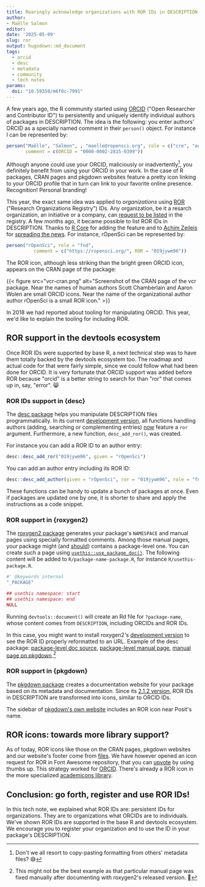 ```yaml
---
title: Roaringly acknowledge organizations with ROR IDs in DESCRIPTION
author: 
- Maëlle Salmon
editor:
date: '2025-05-09'
slug: ror
output: hugodown::md_document
tags:
  - orcid
  - desc
  - metadata
  - community
  - tech notes
params:
  doi: "10.59350/m6f0c-7991"
---
```


A few years ago, the R community started using [ORCID](https://orcid.org/) ("Open Researcher and Contributor ID") to persistently and uniquely identify individual authors of packages in DESCRIPTION.
The idea is the following: you enter authors' ORCID as a specially named comment in their `person()` object. 
For instance I can be represented by:

```r
person("Maëlle", "Salmon", , "maelle@ropensci.org", role = c("cre", "aut"),
       comment = c(ORCID = "0000-0002-2815-0399"))
```

Although anyone could use your ORCID, maliciously or inadvertently[^mistake], you definitely benefit from using your ORCID in your work.
In the case of R packages, CRAN pages and pkgdown websites feature a pretty icon linking to your ORCID profile that in turn can link to your favorite online presence.
Recognition! Personal branding!

This year, the exact same idea was applied to _organizations_ using [ROR](https://ror.org/) ("Research Organizations Registry") IDs.
Any organization, be it a resarch organization, an initiative or a company, can [request to be listed](https://ror.org/registry/) in the registry.
A few months ago, it became possible to list ROR IDs in DESCRIPTION.
Thanks to [R Core](https://ror.org/02zz1nj61) for adding the feature and to [Achim Zeileis](https://orcid.org/0000-0003-0918-3766) for [spreading the news](https://fosstodon.org/@zeileis/113899983089249684).
For instance, rOpenSci can be represented by:

```r
person("rOpenSci", role = "fnd",
          comment = c("https://ropensci.org/", ROR = "019jywm96"))
```

The ROR icon, although less striking than the bright green ORCID icon, appears on the CRAN page of the package:

{{< figure src="vcr-cran.png" alt="Screenshot of the CRAN page of the vcr package. Near the names of human authors Scott Chamberlain and Aaron Wolen are small ORCID icons. Near the name of the organizational author author rOpenSci is a small ROR icon." >}}

In 2018 we had reported about tooling for manipulating ORCID. 
This year, we'd like to explain the tooling for including ROR.

## ROR support in the devtools ecosystem

Once ROR IDs were supported by base R, a next technical step was to have them totally backed by the devtools ecosystem too.
The roadmap and actual code for that were fairly simple, since we could follow what had been done for ORCID. 
It is very fortunate that ORCID support was added before ROR because "orcid" is a better string to search for than "ror" that comes up in, say, "error". :smile_cat:

### ROR IDs support in {desc}

The [desc package](https://desc.r-lib.org/) helps you manipulate DESCRIPTION files programmatically.
In its current [development version](https://github.com/r-lib/desc/), all functions handling authors (adding, searching or complementing entries) [now](https://github.com/r-lib/desc/pull/159) feature a `ror` argument.
Furthermore, a new function, `desc_add_ror()`, was created.

For instance you can add a ROR ID to an author entry:

```r
desc::desc_add_ror("019jywm96", given = "rOpenSci")
```

You can add an author entry including its ROR ID:

```r
desc::desc_add_author(given = "rOpenSci", ror = "019jywm96", role = "fnd")
```

These functions can be handy to update a bunch of packages at once.
Even if packages are updated one by one, it is shorter to share and apply the instructions as a code snippet.

### ROR support in {roxygen2}

The [roxygen2 package](https://roxygen2.r-lib.org/) generates your package's `NAMESPACE` and manual pages using specially formatted comments.
Among those manual pages, your package might (and [should](https://devguide.ropensci.org/pkg_building.html#docs-general)) contains a package-level one.
You can create such a page using [`usethis::use_package_doc()`](https://usethis.r-lib.org/reference/use_package_doc.html). 
The following content will be added to `R/package-name-package.R`, for instance `R/usethis-package.R`.

```r
#' @keywords internal
"_PACKAGE"

## usethis namespace: start
## usethis namespace: end
NULL
```

Running `devtools::document()` will create an Rd file for `?package-name`, whose content comes from `DESCRIPTION`, including ORCIDs and ROR IDs.

In this case, you might want to install roxygen2's [development version](https://github.com/r-lib/roxygen2/pull/1699) to see the ROR ID properly reformatted to an URL.
Example of the desc package: [package-level doc source](https://github.com/r-lib/desc/blob/main/R/desc-package.R), [package-level manual page](https://github.com/r-lib/desc/blob/6e32ba71072a1e17a9e643ad5e15d30948c31015/man/desc-package.Rd#L31), [manual page on pkgdown](https://desc.r-lib.org/dev/reference/desc-package.html#author).[^example]

[^example]: This might not be the best example as that particular manual page was fixed manually after documenting with roxygen2's released version. :see_no_evil:

### ROR support in {pkgdown}

The [pkgdown package](https://pkgdown.r-lib.org/) creates a documentation website for your package based on its metadata and documentation.
Since its [2.1.2 version](https://pkgdown.r-lib.org/news/index.html#new-features-2-1-2), ROR IDs in DESCRIPTION are transformed into icons, similar to ORCID IDs.

The sidebar of [pkgdown's own website](https://pkgdown.r-lib.org/index.html) includes an ROR icon near Posit's name.


## ROR icons: towards more library support?

As of today, ROR icons like those on the CRAN pages, pkgdown websites and our website's footer come from [files](https://ror.readme.io/docs/display). We have however opened an icon request for ROR in Font Awesome repository, that you can [upvote](https://github.com/FortAwesome/Font-Awesome/issues/20550) by using thumbs up. This strategy worked for [ORCID](https://github.com/FortAwesome/Font-Awesome/issues/4401). There's already a ROR icon in the more specialized [academicons library](https://jpswalsh.github.io/academicons/).

## Conclusion: go forth, register and use ROR IDs!

In this tech note, we explained what ROR IDs are: persistent IDs for organizations.
They are to organizations what ORCIDs are to individuals.
We've shown ROR IDs are supported in the base R and devtools ecosystem.
We encourage you to register your organization and to use the ID in your package's DESCRIPTION.

[^mistake]: Don't we all resort to copy-pasting formatting from others' metadata files? :sweat_smile:

